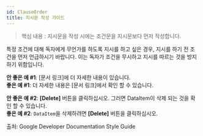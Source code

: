```yaml
---
id: ClauseOrder
title: 지시문 작성 가이드 
---
```


> 핵심 내용 : 지시문을 작성 시에는 조건문을 지시문보다 먼저 작성합니다. 

특정 조건에 대해 독자에게 무언가를 하도록 지시를 하고 싶은 경우, 지시를 하기 전 조건을 먼저 언급하시기 바랍니다. 이는 독자가 조건을 무시하고 지시를 따르는 것을 방지하기 위함입니다.  

**안 좋은 예 #1**: [문서 링크]에 더 자세한 내용이 있습니다.   
**좋은 예 #1**: 더 자세한 내용은 [문서 링크]에서 확인 할 수 있습니다. 

**안 좋은 예 #2**: **[Delete]** 버튼을 클릭하십시오. 그러면 DataItem이 삭제 되는 것을 확인 할 수 있습니다.   
**좋은 예 #2**: `DataItem`을 삭제하려면  **[Delete]** 버튼을 클릭하십시오. 

출처: Google Developer Documentation Style Guide
